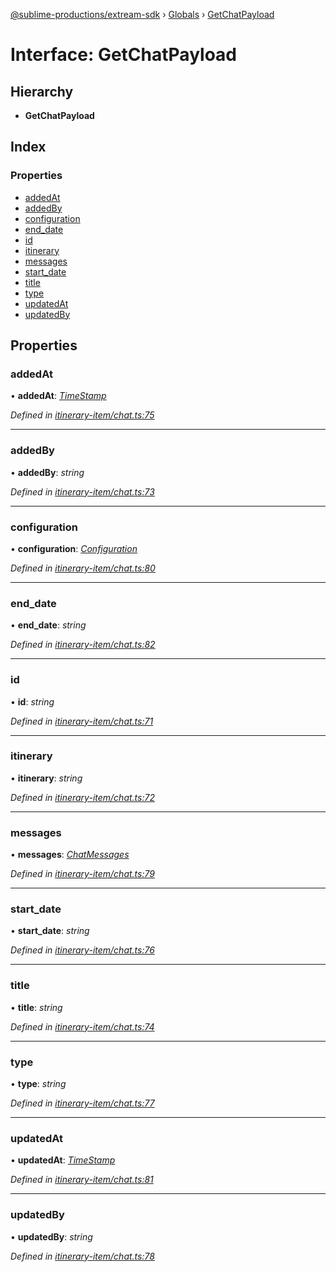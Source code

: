 [@sublime-productions/extream-sdk](../README.md) › [Globals](../globals.md) › [GetChatPayload](getchatpayload.md)

# Interface: GetChatPayload

## Hierarchy

* **GetChatPayload**

## Index

### Properties

* [addedAt](getchatpayload.md#addedat)
* [addedBy](getchatpayload.md#addedby)
* [configuration](getchatpayload.md#configuration)
* [end_date](getchatpayload.md#end_date)
* [id](getchatpayload.md#id)
* [itinerary](getchatpayload.md#itinerary)
* [messages](getchatpayload.md#messages)
* [start_date](getchatpayload.md#start_date)
* [title](getchatpayload.md#title)
* [type](getchatpayload.md#type)
* [updatedAt](getchatpayload.md#updatedat)
* [updatedBy](getchatpayload.md#updatedby)

## Properties

###  addedAt

• **addedAt**: *[TimeStamp](timestamp.md)*

*Defined in [itinerary-item/chat.ts:75](https://github.com/Extream-SaaS/ex-sdk/blob/540d571/src/itinerary-item/chat.ts#L75)*

___

###  addedBy

• **addedBy**: *string*

*Defined in [itinerary-item/chat.ts:73](https://github.com/Extream-SaaS/ex-sdk/blob/540d571/src/itinerary-item/chat.ts#L73)*

___

###  configuration

• **configuration**: *[Configuration](configuration.md)*

*Defined in [itinerary-item/chat.ts:80](https://github.com/Extream-SaaS/ex-sdk/blob/540d571/src/itinerary-item/chat.ts#L80)*

___

###  end_date

• **end_date**: *string*

*Defined in [itinerary-item/chat.ts:82](https://github.com/Extream-SaaS/ex-sdk/blob/540d571/src/itinerary-item/chat.ts#L82)*

___

###  id

• **id**: *string*

*Defined in [itinerary-item/chat.ts:71](https://github.com/Extream-SaaS/ex-sdk/blob/540d571/src/itinerary-item/chat.ts#L71)*

___

###  itinerary

• **itinerary**: *string*

*Defined in [itinerary-item/chat.ts:72](https://github.com/Extream-SaaS/ex-sdk/blob/540d571/src/itinerary-item/chat.ts#L72)*

___

###  messages

• **messages**: *[ChatMessages](chatmessages.md)*

*Defined in [itinerary-item/chat.ts:79](https://github.com/Extream-SaaS/ex-sdk/blob/540d571/src/itinerary-item/chat.ts#L79)*

___

###  start_date

• **start_date**: *string*

*Defined in [itinerary-item/chat.ts:76](https://github.com/Extream-SaaS/ex-sdk/blob/540d571/src/itinerary-item/chat.ts#L76)*

___

###  title

• **title**: *string*

*Defined in [itinerary-item/chat.ts:74](https://github.com/Extream-SaaS/ex-sdk/blob/540d571/src/itinerary-item/chat.ts#L74)*

___

###  type

• **type**: *string*

*Defined in [itinerary-item/chat.ts:77](https://github.com/Extream-SaaS/ex-sdk/blob/540d571/src/itinerary-item/chat.ts#L77)*

___

###  updatedAt

• **updatedAt**: *[TimeStamp](timestamp.md)*

*Defined in [itinerary-item/chat.ts:81](https://github.com/Extream-SaaS/ex-sdk/blob/540d571/src/itinerary-item/chat.ts#L81)*

___

###  updatedBy

• **updatedBy**: *string*

*Defined in [itinerary-item/chat.ts:78](https://github.com/Extream-SaaS/ex-sdk/blob/540d571/src/itinerary-item/chat.ts#L78)*
